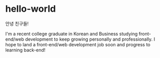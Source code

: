 # hello-world

안녕 친구들!

I'm a recent college graduate in Korean and Business studying front-end/web development to keep growing personally and professionally. I hope to land a front-end/web development job soon and progress to learning back-end!
